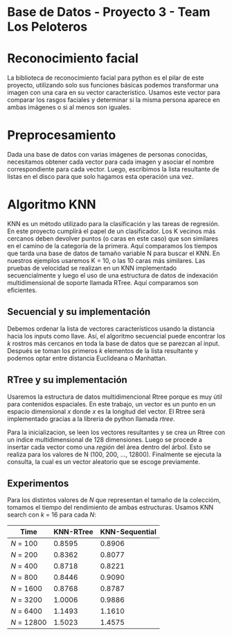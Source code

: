 # Base de Datos - Proyecto 3 - Team Los Peloteros

# Reconocimiento facial

La biblioteca de reconocimiento facial para python es el pilar de este proyecto, utilizando solo sus funciones básicas podemos transformar una imagen con una cara en su vector característico. Usamos este vector para comparar los rasgos faciales y determinar si la misma persona aparece en ambas imágenes o si al menos son iguales.

# Preprocesamiento

Dada una base de datos con varias imágenes de personas conocidas, necesitamos obtener cada vector para cada imagen y asociar el nombre correspondiente para cada vector. Luego, escribimos la lista resultante de listas en el disco para que solo hagamos esta operación una vez.


# Algoritmo KNN
KNN es un método utilizado para la clasificación y las tareas de regresión. En este proyecto cumplirá el papel de
un clasificador. Los K vecinos más cercanos deben devolver puntos (o caras en este caso) que son similares
en el camino de la categoría de la primera. Aquí comparamos los tiempos que tarda una base de datos de tamaño variable N para buscar el KNN. En nuestros ejemplos usaremos K = 10, o las 10 caras más similares. Las pruebas de velocidad se realizan en un KNN implementado secuencialmente y luego el uso de una estructura de datos de indexación multidimensional de soporte llamada RTree. Aquí comparamos son eficientes.

## Secuencial y su implementación

Debemos ordenar la lista de vectores característicos usando la distancia hacia los inputs como llave. Así, el algoritmo secuencial puede encontrar los *k* rostros más cercanos en toda la base de datos que se parezcan al input. Después se toman los primeros *k* elementos de la lista resultante y podemos optar entre distancia Euclideana o Manhattan.

## RTree y su implementación
Usaremos la estructura de datos multidimencional Rtree porque es muy útil para contenidos espaciales. En este trabajo, un vector es un punto en un espacio dimensional *x* donde *x* es la longitud del vector. El Rtree será implementado gracias a la libreria de python llamada *rtree*.

Para la inicializacion, se leen los vectores resultantes y se crea un Rtree con un índice multidimensional de 128 dimensiones. Luego se procede a insertar cada vector como una *región* del área dentro del árbol. Esto se realiza para los valores de N (100, 200, ..., 12800). Finalmente se ejecuta la consulta, la cual es un vector aleatorio que se escoge previamente.

## Experimentos
Para los distintos valores de *N* que representan el tamaño de la coleccióm, tomamos el tiempo del rendimiento de ambas estructuras. Usamos KNN search con *k* = 16 para cada *N*:

| Time        | KNN-RTree | KNN-Sequential |
| ----------- | --------- | -------------- |
| *N* = 100   | 0.8595    | 0.8906         |
| *N* = 200   | 0.8362    | 0.8077         |
| *N* = 400   | 0.8718    | 0.8221         |
| *N* = 800   | 0.8446    | 0.9090         |
| *N* = 1600  | 0.8768    | 0.8787         |
| *N* = 3200  | 1.0006    | 0.9886         |
| *N* = 6400  | 1.1493    | 1.1610         |
| *N* = 12800 | 1.5023    | 1.4575         |

